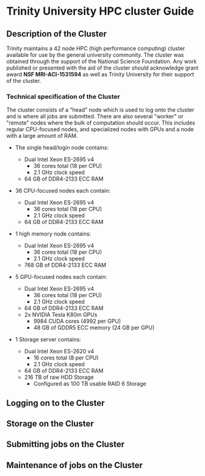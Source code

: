# Trinity University HPC cluster Guide

## Description of the Cluster

Trinity maintains a 42 node HPC (high performance computing) cluster available for use by the general university community. The cluster was obtained through the support of the National Science Foundation. Any work published or presented with the aid of the cluster should acknowledge grant award **NSF MRI-ACI-1531594** as well as Trinity University for their support of the cluster.

### Technical specification of the Cluster

The cluster consists of a "head" node which is used to log onto the cluster and is where all jobs are submitted. There are also several "worker" or "remote" nodes where the bulk of computation should occur. This includes regular CPU-focused nodes, and specialized nodes with GPUs and a node with a large amount of RAM.

* The single head/login node contains:
  * Dual Intel Xeon ES-2695 v4
    * 36 cores total (18 per CPU)
    * 2.1 GHz clock speed
  * 64 GB of DDR4-2133 ECC RAM

* 36 CPU-focused nodes each contain:
  * Dual Intel Xeon ES-2695 v4
    * 36 cores total (18 per CPU)
    * 2.1 GHz clock speed
  * 64 GB of DDR4-2133 ECC RAM

* 1 high memory node contains:
  * Dual Intel Xeon ES-2695 v4
    * 36 cores total (18 per CPU)
    * 2.1 GHz clock speed
  * 768 GB of DDR4-2133 ECC RAM

* 5 GPU-focused nodes each contain:
  * Dual Intel Xeon ES-2695 v4
    * 36 cores total (18 per CPU)
    * 2.1 GHz clock speed
  * 64 GB of DDR4-2133 ECC RAM
  * 2x NVIDIA Tesla K80m GPUs
    * 9984 CUDA cores (4992 per GPU)
    * 48 GB of GDDR5 ECC memory (24 GB per GPU)

* 1 Storage server contains:
  * Dual Intel Xeon ES-2620 v4
    * 16 cores total (8 per CPU)
    * 2.1 GHz clock speed
  * 64 GB of DDR4-2133 ECC RAM
  * 216 TB of raw HDD Storage
    * Configured as 100 TB usable RAID 6 Storage

## Logging on to the Cluster


## Storage on the Cluster


## Submitting jobs on the Cluster


## Maintenance of jobs on the Cluster

